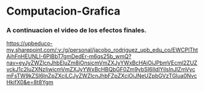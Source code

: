 # Computacion-Grafica

### A continuacion el video de los efectos finales.
https://upbeduco-my.sharepoint.com/:v:/g/personal/jacobo_rodriguez_upb_edu_co/EWCPlThtAihFnHEUNLI-6PIBbT7gmDedEr-m6qs25b_wmQ?nav=eyJyZWZlcnJhbEluZm8iOnsicmVmZXJyYWxBcHAiOiJPbmVEcml2ZUZvckJ1c2luZXNzIiwicmVmZXJyYWxBcHBQbGF0Zm9ybSI6IldlYiIsInJlZmVycmFsTW9kZSI6InZpZXciLCJyZWZlcnJhbFZpZXciOiJNeUZpbGVzTGlua0NvcHkifX0&e=8t8Ygm



